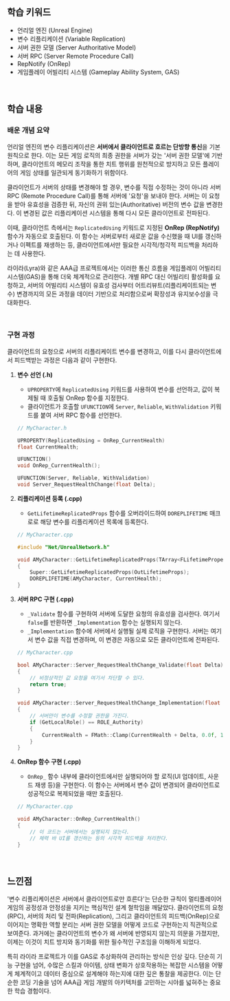 ## 학습 키워드 <br>

  * 언리얼 엔진 (Unreal Engine)
  * 변수 리플리케이션 (Variable Replication)
  * 서버 권한 모델 (Server Authoritative Model)
  * 서버 RPC (Server Remote Procedure Call)
  * RepNotify (OnRep)
  * 게임플레이 어빌리티 시스템 (Gameplay Ability System, GAS)

<br>

## 학습 내용

### 배운 개념 요약 <br>

언리얼 엔진의 변수 리플리케이션은 **서버에서 클라이언트로 흐르는 단방향 통신**을 기본 원칙으로 한다. 이는 모든 게임 로직의 최종 권한을 서버가 갖는 '서버 권한 모델'에 기반하며, 클라이언트의 메모리 조작을 통한 치트 행위를 원천적으로 방지하고 모든 플레이어의 게임 상태를 일관되게 동기화하기 위함이다.

클라이언트가 서버의 상태를 변경해야 할 경우, 변수를 직접 수정하는 것이 아니라 서버 RPC (Remote Procedure Call)를 통해 서버에 '요청'을 보내야 한다. 서버는 이 요청을 받아 유효성을 검증한 뒤, 자신의 권위 있는(Authoritative) 버전의 변수 값을 변경한다. 이 변경된 값은 리플리케이션 시스템을 통해 다시 모든 클라이언트로 전파된다.

이때, 클라이언트 측에서는 `ReplicatedUsing` 키워드로 지정된 **OnRep (RepNotify)** 함수가 자동으로 호출된다. 이 함수는 서버로부터 새로운 값을 수신했을 때 UI를 갱신하거나 이펙트를 재생하는 등, 클라이언트에서만 필요한 시각적/청각적 피드백을 처리하는 데 사용한다.

라이라(Lyra)와 같은 AAA급 프로젝트에서는 이러한 통신 흐름을 게임플레이 어빌리티 시스템(GAS)을 통해 더욱 체계적으로 관리한다. 개별 RPC 대신 어빌리티 활성화를 요청하고, 서버의 어빌리티 시스템이 유효성 검사부터 어트리뷰트(리플리케이트되는 변수) 변경까지의 모든 과정을 데이터 기반으로 처리함으로써 확장성과 유지보수성을 극대화한다.

<br>

### 구현 과정 <br>

클라이언트의 요청으로 서버의 리플리케이트 변수를 변경하고, 이를 다시 클라이언트에서 피드백받는 과정은 다음과 같이 구현한다.

1.  **변수 선언 (.h)**

      * `UPROPERTY`에 `ReplicatedUsing` 키워드를 사용하여 변수를 선언하고, 값이 복제될 때 호출될 OnRep 함수를 지정한다.
      * 클라이언트가 호출할 `UFUNCTION`에 `Server`, `Reliable`, `WithValidation` 키워드를 붙여 서버 RPC 함수를 선언한다.

    <!-- end list -->

    ```cpp
    // MyCharacter.h

    UPROPERTY(ReplicatedUsing = OnRep_CurrentHealth)
    float CurrentHealth;

    UFUNCTION()
    void OnRep_CurrentHealth();

    UFUNCTION(Server, Reliable, WithValidation)
    void Server_RequestHealthChange(float Delta);
    ```

2.  **리플리케이션 등록 (.cpp)**

      * `GetLifetimeReplicatedProps` 함수를 오버라이드하여 `DOREPLIFETIME` 매크로로 해당 변수를 리플리케이션 목록에 등록한다.

    <!-- end list -->

    ```cpp
    // MyCharacter.cpp

    #include "Net/UnrealNetwork.h"

    void AMyCharacter::GetLifetimeReplicatedProps(TArray<FLifetimeProperty>& OutLifetimeProps) const
    {
        Super::GetLifetimeReplicatedProps(OutLifetimeProps);
        DOREPLIFETIME(AMyCharacter, CurrentHealth);
    }
    ```

3.  **서버 RPC 구현 (.cpp)**

      * `_Validate` 함수를 구현하여 서버에 도달한 요청의 유효성을 검사한다. 여기서 `false`를 반환하면 `_Implementation` 함수는 실행되지 않는다.
      * `_Implementation` 함수에 서버에서 실행될 실제 로직을 구현한다. 서버는 여기서 변수 값을 직접 변경하며, 이 변경은 자동으로 모든 클라이언트에 전파된다.

    <!-- end list -->

    ```cpp
    // MyCharacter.cpp

    bool AMyCharacter::Server_RequestHealthChange_Validate(float Delta)
    {
        // 비정상적인 값 요청을 여기서 차단할 수 있다.
        return true;
    }

    void AMyCharacter::Server_RequestHealthChange_Implementation(float Delta)
    {
        // 서버만이 변수를 수정할 권한을 가진다.
        if (GetLocalRole() == ROLE_Authority)
        {
            CurrentHealth = FMath::Clamp(CurrentHealth + Delta, 0.0f, 100.0f);
        }
    }
    ```

4.  **OnRep 함수 구현 (.cpp)**

      * `OnRep_` 함수 내부에 클라이언트에서만 실행되어야 할 로직(UI 업데이트, 사운드 재생 등)을 구현한다. 이 함수는 서버에서 변수 값이 변경되어 클라이언트로 성공적으로 복제되었을 때만 호출된다.

    <!-- end list -->

    ```cpp
    // MyCharacter.cpp

    void AMyCharacter::OnRep_CurrentHealth()
    {
        // 이 코드는 서버에서는 실행되지 않는다.
        // 체력 바 UI를 갱신하는 등의 시각적 피드백을 처리한다.
    }
    ```

<br>

## 느낀점 <br>

'변수 리플리케이션은 서버에서 클라이언트로만 흐른다'는 단순한 규칙이 멀티플레이어 게임의 공정성과 안정성을 지키는 핵심적인 설계 철학임을 깨달았다. 클라이언트의 요청(RPC), 서버의 처리 및 전파(Replication), 그리고 클라이언트의 피드백(OnRep)으로 이어지는 명확한 역할 분리는 서버 권한 모델을 어떻게 코드로 구현하는지 직관적으로 보여준다. 과거에는 클라이언트의 변수가 왜 서버에 반영되지 않는지 의문을 가졌지만, 이제는 이것이 치트 방지와 동기화를 위한 필수적인 구조임을 이해하게 되었다.

특히 라이라 프로젝트가 이를 GAS로 추상화하여 관리하는 방식은 인상 깊다. 단순히 기능 구현을 넘어, 수많은 스킬과 아이템, 상태 변화가 상호작용하는 복잡한 시스템을 어떻게 체계적이고 데이터 중심으로 설계해야 하는지에 대한 깊은 통찰을 제공한다. 이는 단순한 코딩 기술을 넘어 AAA급 게임 개발의 아키텍처를 고민하는 시야를 넓혀주는 중요한 학습 경험이다.

